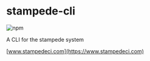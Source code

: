 # stampede-cli

![npm](https://img.shields.io/npm/v/stampede-cli?style=for-the-badge)

A CLI for the stampede system

[www.stampedeci.com](https://www.stampedeci.com)
